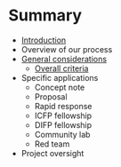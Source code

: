 # Summary

* [Introduction](README.md)
* Overview of our process
* [General considerations](chapter1.md)
  * [Overall criteria](overall-criteria.md)
* Specific applications
  * Concept note
  * Proposal
  * Rapid response
  * ICFP fellowship
  * DIFP fellowship
  * Community lab
  * Red team
* Project oversight

